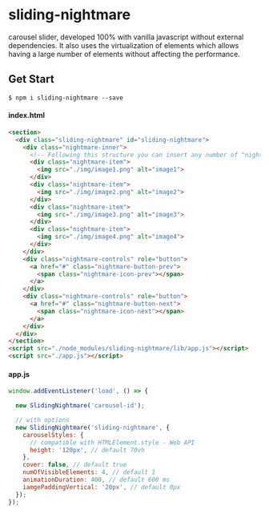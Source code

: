 # sliding-nightmare

carousel slider, developed 100% with vanilla javascript without external dependencies. It also uses the virtualization of elements which allows having a large number of elements without affecting the performance.

## Get Start
    $ npm i sliding-nightmare --save

#### index.html
```html
<section>
  <div class="sliding-nightmare" id="sliding-nightmare">
    <div class="nightmare-inner">
      <!-- Following this structure you can insert any number of "nightmare-item" elements -->
      <div class="nightmare-item">
        <img src="./img/image1.png" alt="image1">
      </div>
      <div class="nightmare-item">
        <img src="./img/image2.png" alt="image2">
      </div>
      <div class="nightmare-item">
        <img src="./img/image3.png" alt="image3">
      </div>
      <div class="nightmare-item">
        <img src="./img/image4.png" alt="image4">
      </div>
    </div>
    <div class="nightmare-controls" role="button">
      <a href="#" class="nightmare-button-prev">
        <span class="nightmare-icon-prev"></span>
      </a>
    </div>
    <div class="nightmare-controls" role="button">
      <a href="#" class="nightmare-button-next">
        <span class="nightmare-icon-next"></span>
      </a>
    </div>
  </div>
</section>
<script src="./node_modules/sliding-nightmare/lib/app.js"></script>
<script src="./app.js"></script>
```
#### app.js
```js
window.addEventListener('load', () => {

  new SlidingNightmare('carousel-id');

  // with options
  new SlidingNightmare('sliding-nightmare', { 
    carouselStyles: {
      // compatible with HTMLElement.style - Web API
      height: '120px', // default 70vh
    },
    cover: false, // default true
    numOfVisibleElements: 4, // default 1
    animationDuration: 400, // default 600 ms
    iamgePaddingVertical: '20px', // default 0px
  });
});
```
